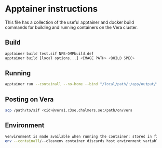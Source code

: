 # Apptainer instructions
This file has a collection of the useful apptainer and docker build commands for building and running containers on the Vera cluster.

## Build 
```sh
apptainer build test.sif NPB-OMPbuild.def
apptainer build [local options...] <IMAGE PATH> <BUILD SPEC>
```

## Running
```sh
apptainer run --containall --no-home --bind "/local/path/:/app/output/" --env BENCH_SIZE=A test.sif
```

## Posting on Vera
```sh
scp /path/to/sif <cid>@vera1.c3se.chalmers.se:/path/on/vera
```



## Environment
```sh
%environment is made available when running the container: stored in file that is sourced at runtime
env --containall/--cleanenv container discards host environment variables if any of these are specified
```